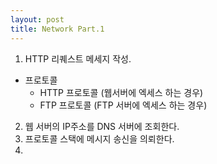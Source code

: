 ```yaml
---
layout: post
title: Network Part.1
---
```


1. HTTP 리퀘스트 메세지 작성.
- 프로토콜
	- HTTP 프로토콜 (웹서버에 엑세스 하는 경우)
	- FTP 프로토콜 (FTP 서버에 엑세스 하는 경우)
2. 웹 서버의 IP주소를 DNS 서버에 조회한다.
3. 프로토콜 스택에 메시지 송신을 의뢰한다.
4. 
